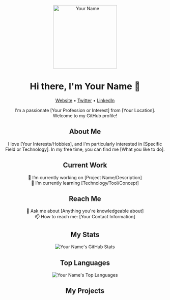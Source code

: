 <p align="center">
  <img src=https://www.facebook.com/photo/?fbid=2638692442961816&set=a.101655819998837 alt="Your Name" width="200"/>
</p>

<h1 align="center">Hi there, I'm Your Name 👋</h1>

<p align="center">
  <a href="https://your-website.com">Website</a> •
  <a href="https://twitter.com/yourtwitter">Twitter</a> •
  <a href="https://linkedin.com/in/yourlinkedin">LinkedIn</a>
</p>

<p align="center">I'm a passionate [Your Profession or Interest] from [Your Location]. Welcome to my GitHub profile!</p>

<h2 align="center">About Me</h2>

<p align="center">
  I love [Your Interests/Hobbies], and I'm particularly interested in [Specific Field or Technology]. In my free time, you can find me [What you like to do].
</p>

<h2 align="center">Current Work</h2>

<p align="center">
  🔭 I’m currently working on [Project Name/Description]
  <br>
  🌱 I’m currently learning [Technology/Tool/Concept]
</p>

<h2 align="center">Reach Me</h2>

<p align="center">
  💬 Ask me about [Anything you're knowledgeable about]
  <br>
  📫 How to reach me: [Your Contact Information]
</p>

<h2 align="center">My Stats</h2>

<p align="center">
  <img src="https://github-readme-stats.vercel.app/api?username=yourusername&show_icons=true&theme=dark" alt="Your Name's GitHub Stats"/>
</p>

<h2 align="center">Top Languages</h2>

<p align="center">
  <img src="https://github-readme-stats.vercel.app/api/top-langs/?username=yourusername&layout=compact&theme=dark" alt="Your Name's Top Languages"/>
</p>

<h2 align="center">My Projects</h2>

<p
